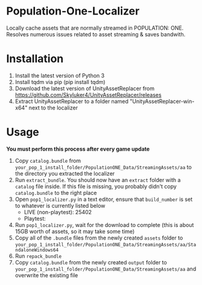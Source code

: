 # Population-One-Localizer
Locally cache assets that are normally streamed in POPULATION: ONE. Resolves numerous issues related to asset streaming & saves bandwith.

# Installation
1. Install the latest version of Python 3
2. Install tqdm via pip (pip install tqdm)
3. Download the latest version of UnityAssetReplacer from https://github.com/Skyluker4/UnityAssetReplacer/releases
4. Extract UnityAssetReplacer to a folder named "UnityAssetReplacer-win-x64" next to the localizer

# Usage
**You must perform this process after every game update**
1. Copy `catalog.bundle` from `your_pop_1_install_folder/PopulationONE_Data/StreamingAssets/aa` to the directory you extracted the localizer
2. Run `extract_bundle`. You should now have an `extract` folder with a `catalog` file inside. If this file is missing, you probably didn't copy `catalog.bundle` to the right place
3. Open `pop1_localizer.py` in a text editor, ensure that `build_number` is set to whatever is currently listed below
    - LIVE (non-playtest): 25402
    - Playtest:
4. Run `pop1_localizer.py`, wait for the download to complete (this is about 15GB worth of assets, so it may take some time)
5. Copy all of the `.bundle` files from the newly created `assets` folder to `your_pop_1_install_folder/PopulationONE_Data/StreamingAssets/aa/StandaloneWindows64`
6. Run `repack_bundle`
7. Copy `catalog.bundle` from the newly created `output` folder to `your_pop_1_install_folder/PopulationONE_Data/StreamingAssets/aa` and overwrite the existing file
